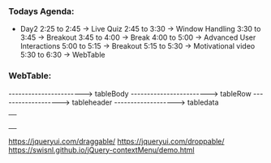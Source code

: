 ### Todays Agenda:
- Day2 
   2:25 to 2:45 -> Live Quiz
   2:45 to 3:30 -> Window Handling
   3:30 to 3:45 -> Breakout
   3:45 to 4:00 -> Break
   4:00 to 5:00 -> Advanced User Interactions
   5:00 to 5:15 -> Breakout
   5:15 to 5:30 -> Motivational video
   5:30 to 6:30 -> WebTable


### WebTable:


<table>
  <tbody> -----------------------> tableBody
    <tr> ------------------------> tableRow
    <th></th> -------------------> tableheader
    </tr>
    <tr>
     <td></td>-------------------> tabledata
    </tr>
    <tr>
     <td></td>
    </tr>
    <tr>
     <td></td>
    </tr>
  </tbody>
</table>


















 
https://jqueryui.com/draggable/
https://jqueryui.com/droppable/
https://swisnl.github.io/jQuery-contextMenu/demo.html
